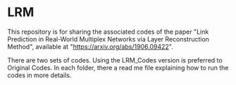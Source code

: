 # LRM
This repository is for sharing the associated codes of the paper "Link Prediction in Real-World Multiplex Networks via Layer Reconstruction Method", available at "https://arxiv.org/abs/1906.09422".


There are two sets of codes. Using the LRM_Codes version is preferred to Original Codes.
In each folder, there a read me file explaining how to run the codes in more details. 

